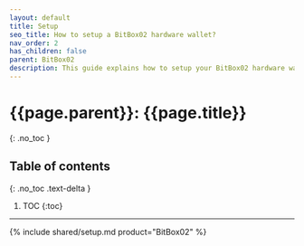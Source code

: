 ```yaml
---
layout: default
title: Setup
seo_title: How to setup a BitBox02 hardware wallet?
nav_order: 2
has_children: false
parent: BitBox02
description: This guide explains how to setup your BitBox02 hardware wallet.
---
```


# {{page.parent}}: {{page.title}}
{: .no_toc }

## Table of contents
{: .no_toc .text-delta }

1. TOC
{:toc}

---

{% include shared/setup.md product="BitBox02" %}
